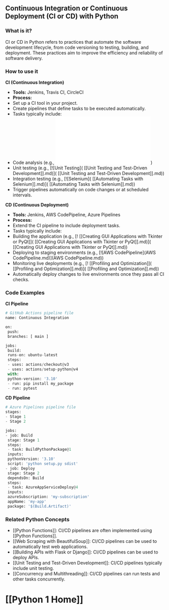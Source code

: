 ## Continuous Integration or Continuous Deployment (CI or CD) with Python

### What is it?
CI or CD in Python refers to practices that automate the software development lifecycle, from code versioning to testing, building, and deployment. These practices aim to improve the efficiency and reliability of software delivery.

### How to use it
**CI (Continuous Integration)**

* **Tools:** Jenkins, Travis CI, CircleCI
* **Process:**
 * Set up a CI tool in your project.
 * Create pipelines that define tasks to be executed automatically.
 * Tasks typically include:
 * Code analysis (e.g., [![Lint](Lint.md)](Lint.md))
 * Unit testing (e.g., [![Unit Testing]( [[Unit Testing and Test-Driven Development]].md)]( [[Unit Testing and Test-Driven Development]].md))
 * Integration testing (e.g., [![Selenium]( [[Automating Tasks with Selenium]].md)]( [[Automating Tasks with Selenium]].md))
 * Trigger pipelines automatically on code changes or at scheduled intervals.

**CD (Continuous Deployment)**

* **Tools:** Jenkins, AWS CodePipeline, Azure Pipelines
* **Process:**
 * Extend the CI pipeline to include deployment tasks.
 * Tasks typically include:
 * Building the application (e.g., [! [[Creating GUI Applications with Tkinter or PyQt]]( [[Creating GUI Applications with Tkinter or PyQt]].md)]( [[Creating GUI Applications with Tkinter or PyQt]].md))
 * Deploying to staging environments (e.g., [![AWS CodePipeline](AWS CodePipeline.md)](AWS CodePipeline.md))
 * Monitoring live deployments (e.g., [! [[Profiling and Optimization]]( [[Profiling and Optimization]].md)]( [[Profiling and Optimization]].md))
 * Automatically deploy changes to live environments once they pass all CI checks.

### Code Examples
**CI Pipeline**
```python
# GitHub Actions pipeline file
name: Continuous Integration

on:
 push:
 branches: [ main ]

jobs:
 build:
 runs-on: ubuntu-latest
 steps:
 - uses: actions/checkout@v3
 - uses: actions/setup-python@v4
 with:
 python-version: '3.10'
 - run: pip install my_package
 - run: pytest
```

**CD Pipeline**
```python
# Azure Pipelines pipeline file
stages:
- Stage 1
- Stage 2

jobs:
- job: Build
 stage: Stage 1
 steps:
 - task: BuildPythonPackage@1
 inputs:
 pythonVersion: '3.10'
 script: 'python setup.py sdist'
- job: Deploy
 stage: Stage 2
 dependsOn: Build
 steps:
 - task: AzureAppServiceDeploy@4
 inputs:
 azureSubscription: 'my-subscription'
 appName: 'my-app'
 package: '$(Build.Artifact)'
```

### Related Python Concepts

- [[Python Functions]]: CI/CD pipelines are often implemented using [[Python Functions]].
- [[Web Scraping with BeautifulSoup]]: CI/CD pipelines can be used to automatically test web applications.
- [[Building APIs with Flask or Django]]: CI/CD pipelines can be used to deploy APIs.
- [[Unit Testing and Test-Driven Development]]: CI/CD pipelines typically include unit testing.
- [[Concurrency and Multithreading]]: CI/CD pipelines can run tests and other tasks concurrently.
# [[Python 1 Home]]